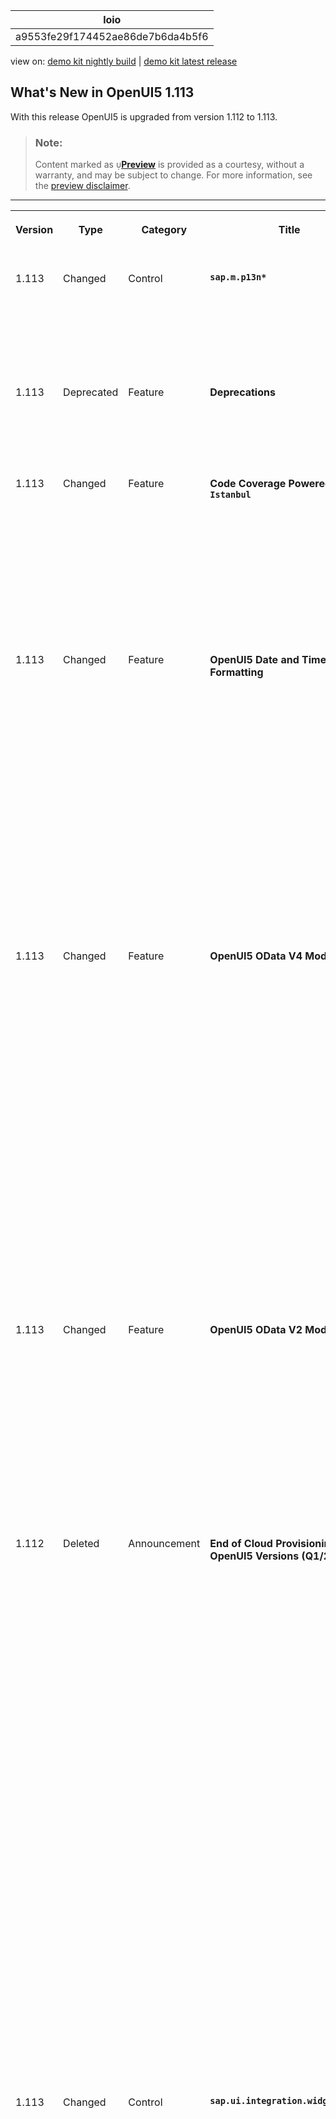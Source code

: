 <!-- loioa9553fe29f174452ae86de7b6da4b5f6 -->

| loio |
| -----|
| a9553fe29f174452ae86de7b6da4b5f6 |

<div id="loio">

view on: [demo kit nightly build](https://sdk.openui5.org/nightly/#/topic/a9553fe29f174452ae86de7b6da4b5f6) | [demo kit latest release](https://sdk.openui5.org/topic/a9553fe29f174452ae86de7b6da4b5f6)</div>

<link rel="stylesheet" type="text/css" href="css/sap-icons.css"/>

## What's New in OpenUI5 1.113

With this release OpenUI5 is upgraded from version 1.112 to 1.113.

> ### Note:  
> Content marked as <span style="color:#666666;"><span class="SAP-icons-V5"></span></span>**[Preview](https://help.sap.com/docs/whats-new-disclaimer)** is provided as a courtesy, without a warranty, and may be subject to change. For more information, see the [preview disclaimer](https://help.sap.com/docs/whats-new-disclaimer).

****


<table>
<tr>
<th valign="top">

Version

</th>
<th valign="top">

Type

</th>
<th valign="top">

Category

</th>
<th valign="top">

Title

</th>
<th valign="top">

Description

</th>
<th valign="top">

Action

</th>
<th valign="top">

Available as of

</th>
</tr>
<tr>
<td valign="top">

1.113 

</td>
<td valign="top">

Changed 

</td>
<td valign="top">

Control 

</td>
<td valign="top">

**`sap.m.p13n*`** 

</td>
<td valign="top">

**`sap.m.p13n*`**

We have further improved the usability and accessibility of the *View Settings* dialog: You can now move items up and down using keyboard shortcuts. For more information, see the [Sample](https://sdk.openui5.org/entity/sap.ui.comp.smarttable.SmartTable/sample/sap.ui.comp.sample.smarttable).

<sub>Changed•Control•Info Only•1.113</sub>

</td>
<td valign="top">

Info Only 

</td>
<td valign="top">

2023-04-20

</td>
</tr>
<tr>
<td valign="top">

1.113 

</td>
<td valign="top">

Deprecated 

</td>
<td valign="top">

Feature 

</td>
<td valign="top">

**Deprecations** 

</td>
<td valign="top">

**Deprecations**

There are currently no major deprecations. For a complete list of all deprecations, see [Deprecated APIs](https://sdk.openui5.org/api/deprecated).

<sub>Deprecated•Feature•Info Only•1.113</sub>

</td>
<td valign="top">

Info Only 

</td>
<td valign="top">

2023-04-20

</td>
</tr>
<tr>
<td valign="top">

1.113 

</td>
<td valign="top">

Changed 

</td>
<td valign="top">

Feature 

</td>
<td valign="top">

**Code Coverage Powered by `Istanbul`** 

</td>
<td valign="top">

**Code Coverage Powered by `Istanbul`**

OpenUI5 already provides a deep integration of `QUnit` and code coverage measurement. We now introduce `Istanbul` as a modern JavaScript code instrumenter, which is intended to eventually replace the former, now legacy solution based on `Blanket.js`.

To start taking advantage of the more future-proof and feature-rich `Istanbul` solution, see the updated [code coverage documentation](Code_Coverage_Measurement_7ef3242.md).

<sub>Changed•Feature•Info Only•1.113</sub>

</td>
<td valign="top">

Info Only 

</td>
<td valign="top">

2023-04-20

</td>
</tr>
<tr>
<td valign="top">

1.113 

</td>
<td valign="top">

Changed 

</td>
<td valign="top">

Feature 

</td>
<td valign="top">

**OpenUI5 Date and Time Formatting** 

</td>
<td valign="top">

**OpenUI5 Date and Time Formatting**

The new version of OpenUI5 introduces the following formatting features:

-   You can now centrally configure calendar week numbering via the new `calendarWeekNumbering` configuration parameter. Note that the `calendarWeekNumbering` format option introduced with OpenUI5 1.108 for `sap.ui.core.format.DateFormat` overrules the central configuration.

    For more information, see [Configuration Options and URL Parameters](Configuration_Options_and_URL_Parameters_91f2d03.md).

-   We provide the new `intervalDelimiter` format option for `sap.ui.core.format.DateFormat`. If an `intervalDelimiter` is set, the locale-specific rules for displaying a range as defined in the Common Locale Data Repository are overruled; the two parts of the range are formatted individually, and the given delimiter is used.


<sub>Changed•Feature•Info Only•1.113</sub>

</td>
<td valign="top">

Info Only 

</td>
<td valign="top">

2023-04-20

</td>
</tr>
<tr>
<td valign="top">

1.113 

</td>
<td valign="top">

Changed 

</td>
<td valign="top">

Feature 

</td>
<td valign="top">

**OpenUI5 OData V4 Model** 

</td>
<td valign="top">

**OpenUI5 OData V4 Model**

The new version of the OpenUI5 OData V4 model introduces the following features:

-   You can now delete nested transient records that were created using the experimental Deep Create feature provided with OpenUI5 1.112. Any initial data handed over to `sap.ui.model.odata.v4.ODataListBinding#create` can now contain nested entities.

    For more information, see the [API Reference](https://sdk.openui5.org/api/sap.ui.model.odata.v4.ODataListBinding/methods/create).

-   In read-only scenarios, you can now combine the experimental hierarchy feature introduced with OpenUI5 1.105 with the `sap.ui.model.odata.v4.Context#setKeepAlive` and `sap.ui.model.odata.v4.ODataModel#getKeepAliveContext` data synchronization methods described in [Data Reuse](Data_Reuse_648e360.md).

    For more information, see the API Reference for [`setKeepAlive`](https://sdk.openui5.org/api/sap.ui.model.odata.v4.Context/methods/setKeepAlive) and [`getKeepAliveContext`](https://sdk.openui5.org/api/sap.ui.model.odata.v4.ODataModel/methods/getKeepAliveContext).

-   The `sap.ui.model.odata.v4.Context#resetChanges` API introduced as an experimental feature with OpenUI5 1.109 is now generally available.

    For more information, see the [API Reference](https://sdk.openui5.org/api/sap.ui.model.odata.v4.Context/methods/resetChanges).


<sub>Changed•Feature•Info Only•1.113</sub>

</td>
<td valign="top">

Info Only 

</td>
<td valign="top">

2023-04-20

</td>
</tr>
<tr>
<td valign="top">

1.113 

</td>
<td valign="top">

Changed 

</td>
<td valign="top">

Feature 

</td>
<td valign="top">

**OpenUI5 OData V2 Model** 

</td>
<td valign="top">

**OpenUI5 OData V2 Model**

You can now prevent the activation of a new inactive entity by using `sap.ui.base.Event#preventDefault` in the handler of the `createActivate` event of an `sap.ui.model.odata.v2.ODataListBinding`. Note that user input into inactive rows is regarded as a pending change by `sap.ui.model.odata.v2.ODataModel#hasPendingChanges`; it can be reset using `sap.ui.model.odata.v2.ODataModel#resetChanges`.

For more information, see the API Reference for [`hasPendingChanges`](https://sdk.openui5.org/api/sap.ui.model.odata.v2.ODataModel/methods/hasPendingChanges), [`resetChanges`](https://sdk.openui5.org/api/sap.ui.model.odata.v2.ODataModel/methods/resetChanges), and [`Event.preventDefault`](https://sdk.openui5.org/api/sap.ui.base.Event/methods/preventDefault).

<sub>Changed•Feature•Info Only•1.113</sub>

</td>
<td valign="top">

Info Only 

</td>
<td valign="top">

2023-04-20

</td>
</tr>
<tr>
<td valign="top">

1.112

</td>
<td valign="top">

Deleted 

</td>
<td valign="top">

Announcement 

</td>
<td valign="top">

**End of Cloud Provisioning for OpenUI5 Versions \(Q1/2023\)** 

</td>
<td valign="top">

**End of Cloud Provisioning for OpenUI5 Versions \(Q1/2023\)**

> ### Note:  
> The following information concerns important upcoming changes for end users. These changes may require end users to adjust and/or test cases to be adapted, but they won't stop or disrupt software or processes.

The following OpenUI5 versions will be removed from the OpenUI5 Content Delivery Network \(CDN\) after the end of Q1/2023.

**Minor Versions Reaching Their End of Cloud Provisioning**

The following versions including all patches will be removed entirely:

-   1.90
-   1.93
-   1.97
-   1.98

Action: Upgrade to a version that’s still in maintenance.

**Patch Versions Reaching Their End of Cloud Provisioning**

The following patches will be removed:

-   Long-term maintenance versions:

    -   1.38.52 to 1.38.53
    -   1.71.40-1.71.43
    -   1.84.20 to 1.84.22
    -   1.96.3 to 1.96.6

    Action: Upgrade to the latest available patch for the respective OpenUI5 version.


For more information, see [UI5 Releases Ending Service in 2023](https://blogs.sap.com/2022/12/05/ui5-releases-ending-service-in-2023/) and [Version Overview](https://sdk.openui5.org/versionoverview.html).

<sub>Deleted•Announcement•Required•1.112</sub>

</td>
<td valign="top">

Required 

</td>
<td valign="top">

2023-03-31

</td>
</tr>
<tr>
<td valign="top">

1.113 

</td>
<td valign="top">

Changed 

</td>
<td valign="top">

Control 

</td>
<td valign="top">

**`sap.ui.integration.widgets.Card`** 

</td>
<td valign="top">

**`sap.ui.integration.widgets.Card`**

-   Using the new `customStateIcon` property, you can now set custom state-icons for the items in Table, List, and Object cards. Before this change, states like `Error`, `Warning`, `Success`, or `Information`, only had default icons. For more information, see the [Table Card](https://sdk.openui5.org/test-resources/sap/ui/integration/demokit/cardExplorer/webapp/index.html#/learn/typesDeclarative/table) section and the [Sample](https://sdk.openui5.org/test-resources/sap/ui/integration/demokit/cardExplorer/webapp/index.html#/explore/table/visibleColumns) in the Card Explorer.

-   Integration cards now support the `IllustratedMessage` control to provide more informative and consistent error messages. When the application is in debug mode \(when the URL parameter `sap-ui-debug=true` is set\), the *Show More* button opens a dialog with relevant additional \(more technical\) information.

-   We have enhanced the Table card with several new properties:

    -   You can use the new `highlight` property to show the state of each table row. Additionally, the `highlightText` property conveys the semantic of this state for better accessibility.
    -   The `additionalText` property gives you the option to display additional text in the table identifier column.

    For more information, see the [Table Card](https://sdk.openui5.org/test-resources/sap/ui/integration/demokit/cardExplorer/webapp/index.html#/learn/typesDeclarative/table) section and the [Sample](https://sdk.openui5.org/test-resources/sap/ui/integration/demokit/cardExplorer/webapp/index.html#/explore/table/highlight) in the Card Explorer. 


<sub>Changed•Control•Info Only•1.113</sub>

</td>
<td valign="top">

Info Only 

</td>
<td valign="top">

2023-04-20

</td>
</tr>
<tr>
<td valign="top">

1.113 

</td>
<td valign="top">

Changed 

</td>
<td valign="top">

Feature 

</td>
<td valign="top">

**`sap.ui.test.Opa5`** 

</td>
<td valign="top">

**`sap.ui.test.Opa5`**

We have introduced a new `fetchWaiter`, which checks for currently ongoing fetch requests.

<sub>Changed•Feature•Info Only•1.113</sub>

</td>
<td valign="top">

Info Only 

</td>
<td valign="top">

2023-04-20

</td>
</tr>
<tr>
<td valign="top">

1.113 

</td>
<td valign="top">

Changed 

</td>
<td valign="top">

Control 

</td>
<td valign="top">

**`sap.m.SuggestionsPopover`** 

</td>
<td valign="top">

**`sap.m.SuggestionsPopover`**

We have restricted the width of input suggestions to a maximum of 40 rem for optimal user experience. Limiting the width of suggestions allows users to easily scan and select options. However, if the input field is wider than 40 rem, the width of the suggestions matches the input’s width.

<sub>Changed•Control•Info Only•1.113</sub>

</td>
<td valign="top">

Info Only 

</td>
<td valign="top">

2023-04-20

</td>
</tr>
<tr>
<td valign="top">

1.113 

</td>
<td valign="top">

Changed 

</td>
<td valign="top">

Control 

</td>
<td valign="top">

**`sap.m.IllustratedMessage`** 

</td>
<td valign="top">

**`sap.m.IllustratedMessage`**

We have introduced a new `Survey` illustration type and four new illustrations to the default illustration set: `sapIllus-Dialog-NoColumnsSet`, `sapIllus-Dot-NoColumnsSet`, `sapIllus-Scene-NoColumnsSet`, and `sapIllus-Spot-NoColumnsSet`. For more information, see the [API Reference](https://sdk.openui5.org/api/sap.m.IllustratedMessage). 

<sub>Changed•Control•Info Only•1.113</sub>

</td>
<td valign="top">

Info Only 

</td>
<td valign="top">

2023-04-20

</td>
</tr>
<tr>
<td valign="top">

1.113 

</td>
<td valign="top">

Changed 

</td>
<td valign="top">

Control 

</td>
<td valign="top">

**`sap.ui.unified.FileUploader`** 

</td>
<td valign="top">

**`sap.ui.unified.FileUploader`**

We have implemented two new methods in the control's API, a trigger to open the native file upload picker and a getter to return the file input type element from the control DOM representation.

For more information, see the [API Reference](https://sdk.openui5.org/api/sap.ui.unified.FileUploader). 

<sub>Changed•Control•Info Only•1.113</sub>

</td>
<td valign="top">

Info Only 

</td>
<td valign="top">

2023-04-20

</td>
</tr>
<tr>
<td valign="top">

1.113 

</td>
<td valign="top">

Changed 

</td>
<td valign="top">

Control 

</td>
<td valign="top">

**`sap.f.SidePanel`** 

</td>
<td valign="top">

**`sap.f.SidePanel`**

We have implemented an **enabled** property to the Side Panel item, which disables the controls and UI elements inside it.

For more information, see the [Sample](https://sdk.openui5.org/entity/sap.f.SidePanel/sample/sap.f.sample.SidePanel). 

<sub>Changed•Control•Info Only•1.113</sub>

</td>
<td valign="top">

Info Only 

</td>
<td valign="top">

2023-04-20

</td>
</tr>
<tr>
<td valign="top">

1.113 

</td>
<td valign="top">

Changed 

</td>
<td valign="top">

Control 

</td>
<td valign="top">

**`sap.m.SinglePlanningCalendar`** 

</td>
<td valign="top">

**`sap.m.SinglePlanningCalendar`**

We have implemented a new mode to select one or more dates in **SinglePlanningCalendar**. Тhe single day option is enabled by default, the multi-date selection option is possible by using a key combination \([Ctrl\] + [Meta key\]  and select the dates\) or by activating the new **MultiDateSelectionMode** property.

For more information, see the [Sample](https://sdk.openui5.org/entity/sap.m.SinglePlanningCalendar/sample/sap.m.sample.SinglePlanningCalendarDateSelection). 

<sub>Changed•Control•Info Only•1.113</sub>

</td>
<td valign="top">

Info Only 

</td>
<td valign="top">

2023-04-20

</td>
</tr>
</table>

**Parent topic:**[Previous Versions](Previous_Versions_6660a59.md "")

**Related Information**  


[What's New in OpenUI5 1.130](What_s_New_in_OpenUI5_1_130_85609d4.md "With this release OpenUI5 is upgraded from version 1.129 to 1.130.")

[What's New in OpenUI5 1.129](What_s_New_in_OpenUI5_1_129_d22b8af.md "With this release OpenUI5 is upgraded from version 1.128 to 1.129.")

[What's New in OpenUI5 1.128](What_s_New_in_OpenUI5_1_128_1f76220.md "With this release OpenUI5 is upgraded from version 1.127 to 1.128.")

[What's New in OpenUI5 1.127](What_s_New_in_OpenUI5_1_127_e5e1317.md "With this release OpenUI5 is upgraded from version 1.126 to 1.127.")

[What's New in OpenUI5 1.126](What_s_New_in_OpenUI5_1_126_1d98116.md "With this release OpenUI5 is upgraded from version 1.125 to 1.126.")

[What's New in OpenUI5 1.125](What_s_New_in_OpenUI5_1_125_9d87044.md "With this release OpenUI5 is upgraded from version 1.124 to 1.125.")

[What's New in OpenUI5 1.124](What_s_New_in_OpenUI5_1_124_7f77c3f.md "With this release OpenUI5 is upgraded from version 1.123 to 1.124.")

[What's New in OpenUI5 1.123](What_s_New_in_OpenUI5_1_123_9d00ac7.md "With this release OpenUI5 is upgraded from version 1.122 to 1.123.")

[What's New in OpenUI5 1.122](What_s_New_in_OpenUI5_1_122_5d078da.md "With this release OpenUI5 is upgraded from version 1.121 to 1.122.")

[What's New in OpenUI5 1.121](What_s_New_in_OpenUI5_1_121_91a4a2f.md "With this release OpenUI5 is upgraded from version 1.120 to 1.121.")

[What's New in OpenUI5 1.120](What_s_New_in_OpenUI5_1_120_2359b63.md "With this release OpenUI5 is upgraded from version 1.119 to 1.120.")

[What's New in OpenUI5 1.119](What_s_New_in_OpenUI5_1_119_0b1903a.md "With this release OpenUI5 is upgraded from version 1.118 to 1.119.")

[What's New in OpenUI5 1.118](What_s_New_in_OpenUI5_1_118_3eecbde.md "With this release OpenUI5 is upgraded from version 1.117 to 1.118.")

[What's New in OpenUI5 1.117](What_s_New_in_OpenUI5_1_117_029d3b4.md "With this release OpenUI5 is upgraded from version 1.116 to 1.117.")

[What's New in OpenUI5 1.116](What_s_New_in_OpenUI5_1_116_ebd6f34.md "With this release OpenUI5 is upgraded from version 1.115 to 1.116.")

[What's New in OpenUI5 1.115](What_s_New_in_OpenUI5_1_115_409fde8.md "With this release OpenUI5 is upgraded from version 1.114 to 1.115.")

[What's New in OpenUI5 1.114](What_s_New_in_OpenUI5_1_114_890fce1.md "With this release OpenUI5 is upgraded from version 1.113 to 1.114.")

[What's New in OpenUI5 1.112](What_s_New_in_OpenUI5_1_112_34afc69.md "With this release OpenUI5 is upgraded from version 1.111 to 1.112.")

[What's New in OpenUI5 1.111](What_s_New_in_OpenUI5_1_111_7a67837.md "With this release OpenUI5 is upgraded from version 1.110 to 1.111.")

[What's New in OpenUI5 1.110](What_s_New_in_OpenUI5_1_110_71a855c.md "With this release OpenUI5 is upgraded from version 1.109 to 1.110.")

[What's New in OpenUI5 1.109](What_s_New_in_OpenUI5_1_109_3264bd2.md "With this release OpenUI5 is upgraded from version 1.108 to 1.109.")

[What's New in OpenUI5 1.108](What_s_New_in_OpenUI5_1_108_66e33f0.md "With this release OpenUI5 is upgraded from version 1.107 to 1.108.")

[What's New in OpenUI5 1.107](What_s_New_in_OpenUI5_1_107_d4ff916.md "With this release OpenUI5 is upgraded from version 1.106 to 1.107.")

[What's New in OpenUI5 1.106](What_s_New_in_OpenUI5_1_106_5b497b0.md "With this release OpenUI5 is upgraded from version 1.105 to 1.106.")

[What's New in OpenUI5 1.105](What_s_New_in_OpenUI5_1_105_4d6c00e.md "With this release OpenUI5 is upgraded from version 1.104 to 1.105.")

[What's New in OpenUI5 1.104](What_s_New_in_OpenUI5_1_104_69e567c.md "With this release OpenUI5 is upgraded from version 1.103 to 1.104.")

[What's New in OpenUI5 1.103](What_s_New_in_OpenUI5_1_103_0e98c76.md "With this release OpenUI5 is upgraded from version 1.102 to 1.103.")

[What's New in OpenUI5 1.102](What_s_New_in_OpenUI5_1_102_f038c99.md "With this release OpenUI5 is upgraded from version 1.101 to 1.102.")

[What's New in OpenUI5 1.101](What_s_New_in_OpenUI5_1_101_7733b00.md "With this release OpenUI5 is upgraded from version 1.100 to 1.101.")

[What's New in OpenUI5 1.100](What_s_New_in_OpenUI5_1_100_27dec1d.md "With this release OpenUI5 is upgraded from version 1.99 to 1.100.")

[What's New in OpenUI5 1.99](What_s_New_in_OpenUI5_1_99_4f35848.md "With this release OpenUI5 is upgraded from version 1.98 to 1.99.")

[What's New in OpenUI5 1.98](What_s_New_in_OpenUI5_1_98_d9f16f2.md "With this release OpenUI5 is upgraded from version 1.97 to 1.98.")

[What's New in OpenUI5 1.97](What_s_New_in_OpenUI5_1_97_fa0e282.md "With this release OpenUI5 is upgraded from version 1.96 to 1.97.")

[What's New in OpenUI5 1.96](What_s_New_in_OpenUI5_1_96_7a9269f.md "With this release OpenUI5 is upgraded from version 1.95 to 1.96.")

[What's New in OpenUI5 1.95](What_s_New_in_OpenUI5_1_95_a1aea67.md "With this release OpenUI5 is upgraded from version 1.94 to 1.95.")

[What's New in OpenUI5 1.94](What_s_New_in_OpenUI5_1_94_c40f1e6.md "With this release OpenUI5 is upgraded from version 1.93 to 1.94.")

[What's New in OpenUI5 1.93](What_s_New_in_OpenUI5_1_93_f273340.md "With this release OpenUI5 is upgraded from version 1.92 to 1.93.")

[What's New in OpenUI5 1.92](What_s_New_in_OpenUI5_1_92_1ef345d.md "With this release OpenUI5 is upgraded from version 1.91 to 1.92.")

[What's New in OpenUI5 1.91](What_s_New_in_OpenUI5_1_91_0a2bd79.md "With this release OpenUI5 is upgraded from version 1.90 to 1.91.")

[What's New in OpenUI5 1.90](What_s_New_in_OpenUI5_1_90_91c10c2.md "With this release OpenUI5 is upgraded from version 1.89 to 1.90.")

[What's New in OpenUI5 1.89](What_s_New_in_OpenUI5_1_89_e56cddc.md "With this release OpenUI5 is upgraded from version 1.88 to 1.89.")

[What's New in OpenUI5 1.88](What_s_New_in_OpenUI5_1_88_e15a206.md "With this release OpenUI5 is upgraded from version 1.87 to 1.88.")

[What's New in OpenUI5 1.87](What_s_New_in_OpenUI5_1_87_b506da7.md "With this release OpenUI5 is upgraded from version 1.86 to 1.87.")

[What's New in OpenUI5 1.86](What_s_New_in_OpenUI5_1_86_4c1c959.md "With this release OpenUI5 is upgraded from version 1.85 to 1.86.")

[What's New in OpenUI5 1.85](What_s_New_in_OpenUI5_1_85_1d18eb5.md "With this release OpenUI5 is upgraded from version 1.84 to 1.85.")

[What's New in OpenUI5 1.84](What_s_New_in_OpenUI5_1_84_dc76640.md "With this release OpenUI5 is upgraded from version 1.82 to 1.84.")

[What's New in OpenUI5 1.82](What_s_New_in_OpenUI5_1_82_3a8dd13.md "With this release OpenUI5 is upgraded from version 1.81 to 1.82.")

[What's New in OpenUI5 1.81](What_s_New_in_OpenUI5_1_81_f5e2a21.md "With this release OpenUI5 is upgraded from version 1.80 to 1.81.")

[What's New in OpenUI5 1.80](What_s_New_in_OpenUI5_1_80_8cee506.md "With this release OpenUI5 is upgraded from version 1.79 to 1.80.")

[What's New in OpenUI5 1.79](What_s_New_in_OpenUI5_1_79_99c4cdc.md "With this release OpenUI5 is upgraded from version 1.78 to 1.79.")

[What's New in OpenUI5 1.78](What_s_New_in_OpenUI5_1_78_f09b63e.md "With this release OpenUI5 is upgraded from version 1.77 to 1.78.")

[What's New in OpenUI5 1.77](What_s_New_in_OpenUI5_1_77_c46b439.md "With this release OpenUI5 is upgraded from version 1.76 to 1.77.")

[What's New in OpenUI5 1.76](What_s_New_in_OpenUI5_1_76_aad03b5.md "With this release OpenUI5 is upgraded from version 1.75 to 1.76.")

[What's New in OpenUI5 1.75](What_s_New_in_OpenUI5_1_75_5cbb62d.md "With this release OpenUI5 is upgraded from version 1.74 to 1.75.")

[What's New in OpenUI5 1.74](What_s_New_in_OpenUI5_1_74_c22208a.md "With this release OpenUI5 is upgraded from version 1.73 to 1.74.")

[What's New in OpenUI5 1.73](What_s_New_in_OpenUI5_1_73_231dd13.md "With this release OpenUI5 is upgraded from version 1.72 to 1.73.")

[What's New in OpenUI5 1.72](What_s_New_in_OpenUI5_1_72_521cad9.md "With this release OpenUI5 is upgraded from version 1.71 to 1.72.")

[What's New in OpenUI5 1.71](What_s_New_in_OpenUI5_1_71_a93a6a3.md "With this release OpenUI5 is upgraded from version 1.70 to 1.71.")

[What's New in OpenUI5 1.70](What_s_New_in_OpenUI5_1_70_f073d69.md "With this release OpenUI5 is upgraded from version 1.69 to 1.70.")

[What's New in OpenUI5 1.69](What_s_New_in_OpenUI5_1_69_89a18bd.md "With this release OpenUI5 is upgraded from version 1.68 to 1.69.")

[What's New in OpenUI5 1.68](What_s_New_in_OpenUI5_1_68_f94bf93.md "With this release OpenUI5 is upgraded from version 1.67 to 1.68.")

[What's New in OpenUI5 1.67](What_s_New_in_OpenUI5_1_67_a6b1472.md "With this release OpenUI5 is upgraded from version 1.66 to 1.67.")

[What's New in OpenUI5 1.66](What_s_New_in_OpenUI5_1_66_c9896e9.md "With this release OpenUI5 is upgraded from version 1.65 to 1.66.")

[What's New in OpenUI5 1.65](What_s_New_in_OpenUI5_1_65_0f5acfd.md "With this release OpenUI5 is upgraded from version 1.64 to 1.65.")

[What's New in OpenUI5 1.64](What_s_New_in_OpenUI5_1_64_0e30822.md "With this release OpenUI5 is upgraded from version 1.63 to 1.64.")

[What's New in OpenUI5 1.63](What_s_New_in_OpenUI5_1_63_e8d9da7.md "With this release OpenUI5 is upgraded from version 1.62 to 1.63.")

[What's New in OpenUI5 1.62](What_s_New_in_OpenUI5_1_62_771f4d5.md "With this release OpenUI5 is upgraded from version 1.61 to 1.62.")

[What's New in OpenUI5 1.61](What_s_New_in_OpenUI5_1_61_d991552.md "With this release OpenUI5 is upgraded from version 1.60 to 1.61.")

[What's New in OpenUI5 1.60](What_s_New_in_OpenUI5_1_60_5a0e1f7.md "With this release OpenUI5 is upgraded from version 1.58 to 1.60.")

[What's New in OpenUI5 1.58](What_s_New_in_OpenUI5_1_58_7c927aa.md "With this release OpenUI5 is upgraded from version 1.56 to 1.58.")

[What's New in OpenUI5 1.56](What_s_New_in_OpenUI5_1_56_108b7fd.md "With this release OpenUI5 is upgraded from version 1.54 to 1.56.")

[What's New in OpenUI5 1.54](What_s_New_in_OpenUI5_1_54_c838330.md "With this release OpenUI5 is upgraded from version 1.52 to 1.54.")

[What's New in OpenUI5 1.52](What_s_New_in_OpenUI5_1_52_849e1b6.md "With this release OpenUI5 is upgraded from version 1.50 to 1.52.")

[What's New in OpenUI5 1.50](What_s_New_in_OpenUI5_1_50_759e9f3.md "With this release OpenUI5 is upgraded from version 1.48 to 1.50.")

[What's New in OpenUI5 1.48](What_s_New_in_OpenUI5_1_48_fa1efac.md "With this release OpenUI5 is upgraded from version 1.46 to 1.48.")

[What's New in OpenUI5 1.46](What_s_New_in_OpenUI5_1_46_6307539.md "With this release OpenUI5 is upgraded from version 1.44 to 1.46.")

[What's New in OpenUI5 1.44](What_s_New_in_OpenUI5_1_44_a0cb7a0.md "With this release OpenUI5 is upgraded from version 1.42 to 1.44.")

[What's New in OpenUI5 1.42](What_s_New_in_OpenUI5_1_42_468b05d.md "With this release OpenUI5 is upgraded from version 1.40 to 1.42.")

[What's New in OpenUI5 1.40](What_s_New_in_OpenUI5_1_40_fbab50e.md "With this release OpenUI5 is upgraded from version 1.38 to 1.40.")

[What's New in OpenUI5 1.38](What_s_New_in_OpenUI5_1_38_f218918.md "With this release OpenUI5 is upgraded from version 1.36 to 1.38.")

